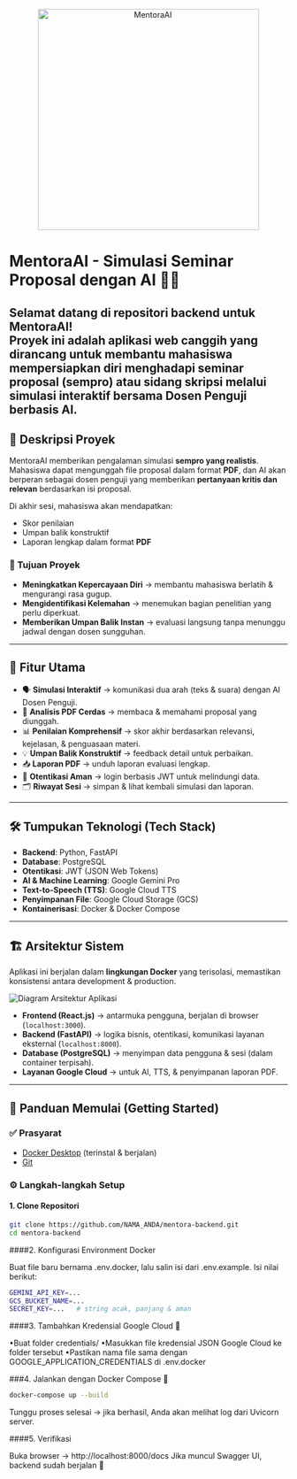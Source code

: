 <p align="center">
  <img src="https://drive.google.com/uc?export=view&id=1Wz8usbc2212t8nZ8lMEXpu3cpS7LI6sn" alt="MentoraAI" width="400"/>
</p>

# MentoraAI - Simulasi Seminar Proposal dengan AI 🧠✨

Selamat datang di **repositori backend untuk MentoraAI**!  
Proyek ini adalah aplikasi web canggih yang dirancang untuk membantu mahasiswa mempersiapkan diri menghadapi **seminar proposal (sempro)** atau **sidang skripsi** melalui simulasi interaktif bersama **Dosen Penguji berbasis AI**.
---

## 📝 Deskripsi Proyek
MentoraAI memberikan pengalaman simulasi **sempro yang realistis**.  
Mahasiswa dapat mengunggah file proposal dalam format **PDF**, dan AI akan berperan sebagai dosen penguji yang memberikan **pertanyaan kritis dan relevan** berdasarkan isi proposal.  

Di akhir sesi, mahasiswa akan mendapatkan:
- Skor penilaian  
- Umpan balik konstruktif  
- Laporan lengkap dalam format **PDF**

### 🎯 Tujuan Proyek
- **Meningkatkan Kepercayaan Diri** → membantu mahasiswa berlatih & mengurangi rasa gugup.  
- **Mengidentifikasi Kelemahan** → menemukan bagian penelitian yang perlu diperkuat.  
- **Memberikan Umpan Balik Instan** → evaluasi langsung tanpa menunggu jadwal dengan dosen sungguhan.  

---

## 🚀 Fitur Utama
- 🗣️ **Simulasi Interaktif** → komunikasi dua arah (teks & suara) dengan AI Dosen Penguji.  
- 📄 **Analisis PDF Cerdas** → membaca & memahami proposal yang diunggah.  
- 📊 **Penilaian Komprehensif** → skor akhir berdasarkan relevansi, kejelasan, & penguasaan materi.  
- 💡 **Umpan Balik Konstruktif** → feedback detail untuk perbaikan.  
- 📥 **Laporan PDF** → unduh laporan evaluasi lengkap.  
- 🔐 **Otentikasi Aman** → login berbasis JWT untuk melindungi data.  
- 🗂️ **Riwayat Sesi** → simpan & lihat kembali simulasi dan laporan.  

---

## 🛠️ Tumpukan Teknologi (Tech Stack)
- **Backend**: Python, FastAPI  
- **Database**: PostgreSQL  
- **Otentikasi**: JWT (JSON Web Tokens)  
- **AI & Machine Learning**: Google Gemini Pro  
- **Text-to-Speech (TTS)**: Google Cloud TTS  
- **Penyimpanan File**: Google Cloud Storage (GCS)  
- **Kontainerisasi**: Docker & Docker Compose  

---

## 🏗️ Arsitektur Sistem
Aplikasi ini berjalan dalam **lingkungan Docker** yang terisolasi, memastikan konsistensi antara development & production.

![Diagram Arsitektur Aplikasi](link-ke-diagram-anda)

- **Frontend (React.js)** → antarmuka pengguna, berjalan di browser (`localhost:3000`).  
- **Backend (FastAPI)** → logika bisnis, otentikasi, komunikasi layanan eksternal (`localhost:8000`).  
- **Database (PostgreSQL)** → menyimpan data pengguna & sesi (dalam container terpisah).  
- **Layanan Google Cloud** → untuk AI, TTS, & penyimpanan laporan PDF.  

---

## 🏁 Panduan Memulai (Getting Started)

### ✅ Prasyarat
- [Docker Desktop](https://www.docker.com/products/docker-desktop) (terinstal & berjalan)  
- [Git](https://git-scm.com/)  

### ⚙️ Langkah-langkah Setup

#### 1. Clone Repositori
```bash
git clone https://github.com/NAMA_ANDA/mentora-backend.git
cd mentora-backend
```

####2. Konfigurasi Environment Docker

Buat file baru bernama .env.docker, lalu salin isi dari .env.example.
Isi nilai berikut:
```bash
GEMINI_API_KEY=...
GCS_BUCKET_NAME=...
SECRET_KEY=...   # string acak, panjang & aman
```
####3. Tambahkan Kredensial Google Cloud 🔑

•Buat folder credentials/
•Masukkan file kredensial JSON Google Cloud ke folder tersebut
•Pastikan nama file sama dengan GOOGLE_APPLICATION_CREDENTIALS di .env.docker

###4. Jalankan dengan Docker Compose 🚀
```bash
docker-compose up --build
```
Tunggu proses selesai → jika berhasil, Anda akan melihat log dari Uvicorn server.

####5. Verifikasi

Buka browser → http://localhost:8000/docs
Jika muncul Swagger UI, backend sudah berjalan 🎉
